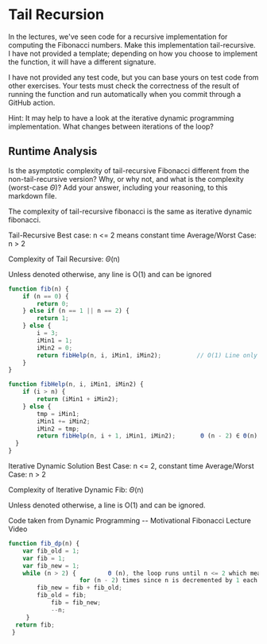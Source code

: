 # Tail Recursion

In the lectures, we've seen code for a recursive implementation for computing
the Fibonacci numbers. Make this implementation tail-recursive. I have not
provided a template; depending on how you choose to implement the function, it
will have a different signature.

I have not provided any test code, but you can base yours on test code from
other exercises. Your tests must check the correctness of the result of running
the function and run automatically when you commit through a GitHub action.

Hint: It may help to have a look at the iterative dynamic programming
implementation. What changes between iterations of the loop?

## Runtime Analysis

Is the asymptotic complexity of tail-recursive Fibonacci different from the
non-tail-recursive version? Why, or why not, and what is the complexity
(worst-case $\Theta$)? Add your answer, including your reasoning, to this
markdown file.

The complexity of tail-recursive fibonacci is the same as iterative dynamic fibonacci.

Tail-Recursive
Best case: n <= 2 means constant time
Average/Worst Case: n > 2

Complexity of Tail Recursive: $\Theta$(n)

Unless denoted otherwise, any line is O(1) and can be ignored
```javascript
function fib(n) {
	if (n == 0) {                                        
		return 0;                                    
	} else if (n == 1 || n == 2) {                       
		return 1;                                    
	} else {                      
		i = 3;                                       
		iMin1 = 1;                                   
		iMin2 = 0;                                   
		return fibHelp(n, i, iMin1, iMin2);          // O(1) Line only ever executes once
	}
}

function fibHelp(n, i, iMin1, iMin2) {
	if (i > n) {                                   	     
		return (iMin1 + iMin2);                      
	} else {
		tmp = iMin1;                                  
		iMin1 += iMin2;                               
		iMin2 = tmp;                                  
		return fibHelp(n, i + 1, iMin1, iMin2);       Θ (n - 2) ∈ Θ(n), line is reached and run (n - 2) times because the recursion breaks when i > n. i incremented every call, i begins at 3.
  }
}
```
Iterative Dynamic Solution
Best Case: n <= 2, constant time
Average/Worst Case: n > 2

Complexity of Iterative Dynamic Fib: $\Theta$(n)

Unless denoted otherwise, a line is O(1) and can be ignored.

Code taken from Dynamic Programming -- Motivational Fibonacci Lecture Video
```javascript
function fib_dp(n) {
	var fib_old = 1;
 	var fib = 1;
  	var fib_new = 1;
	while (n > 2) {			Θ (n), the loop runs until n <= 2 which means it runs
 					for (n - 2) times since n is decremented by 1 each loop. $\Theta$(n - 2) ∈ $\Theta$(n).
 		fib_new = fib + fib_old;
   		fib_old = fib;
     		fib = fib_new;
       		--n;
	 }
  return fib;
 }
```
